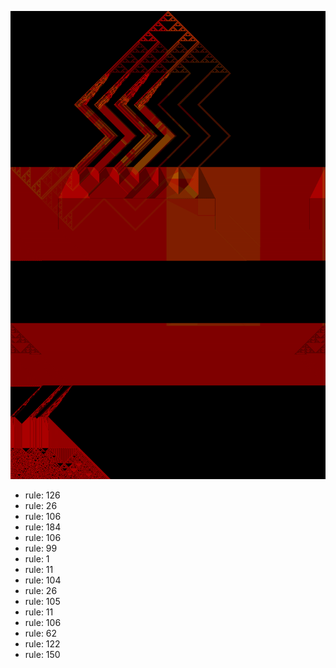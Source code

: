 ![photo](./output.png) 
 * rule: 126
* rule: 26
* rule: 106
* rule: 184
* rule: 106
* rule: 99
* rule: 1
* rule: 11
* rule: 104
* rule: 26
* rule: 105
* rule: 11
* rule: 106
* rule: 62
* rule: 122
* rule: 150
